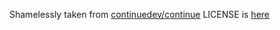 Shamelessly taken from [continuedev/continue](https://github.com/continuedev/continue/tree/main/gui)
LICENSE is [here](../LICENSE.continue)